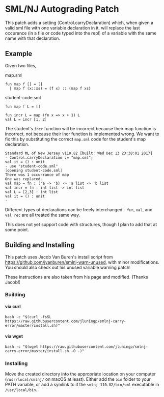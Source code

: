 # SML/NJ Autograding Patch

This patch adds a setting (Control.carryDeclaration) which, when given a valid sml file with one variable declaration in it, will replace the last occurance (in a file or code typed into the repl) of a variable with the same name with that declaration. 

## Example 

Given two files,

map.sml
```
fun map f [] = []
  | map f (x::xs) = (f x) :: (map f xs)
```

student-code.sml
```
fun map f L = []

fun incr L = map (fn x => x + 1) L
val L = incr [1, 2]
```

The student's `incr` function will be incorrect because their map function is incorrect, not because their incr function is implemented wrong. We want to fix this by substituting the correct `map.sml` code for the student's map declaration.

```
Standard ML of New Jersey v110.82 [built: Wed Dec 13 23:38:01 2017]
- Control.carryDeclaration := "map.sml";
val it = () : unit
- use "student-code.sml"
[opening student-code.sml]
There was 1 occurrance of map
One was replaced.
val map = fn : ('a -> 'b) -> 'a list -> 'b list
val incr = fn : int list -> int list
val L = [2,3] : int list
val it = () : unit
- 
```

Different types of declarations can be freely interchanged - `fun`, `val`, and `val rec` are all treated the same way. 

This does not yet support code with structures, though I plan to add that at some point. 

## Building and Installing 

This patch uses Jacob Van Buren's install script from https://github.com/jvanburen/smlnj-warn-unused, with minor modifications. You should also check out his unused variable warning patch!

These instructions are also taken from his page and modified. (Thanks Jacob!)

### Building 

#### via curl

```shell
bash -c "$(curl -fsSL https://raw.githubusercontent.com/jluningp/smlnj-carry-error/master/install.sh)"
```

#### via wget

```shell
bash -c "$(wget https://raw.githubusercontent.com/jluningp/smlnj-carry-error/master/install.sh -O -)"
```

### Installing

Move the created directory into the appropriate location on your computer (`/usr/local/smlnj/` on macOS at least). Either add the `bin` folder to your PATH variable, or add a symlink to it the `smlnj-110.82/bin/sml` executable in `/usr/local/bin`.
